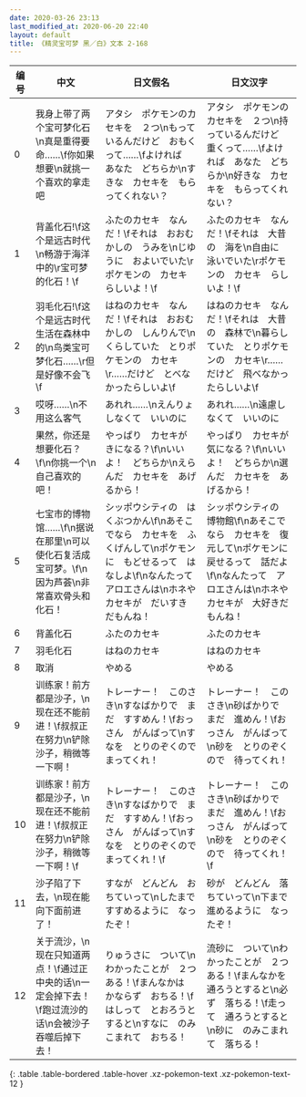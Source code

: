 ```yaml
---
date: 2020-03-26 23:13
last_modified_at: 2020-06-20 22:40
layout: default
title: 《精灵宝可梦 黑／白》文本 2-168
---
```

| 编号 | 中文 | 日文假名 | 日文汉字 |
| ---- | ---- | ---- | --- |
| 0 | 我身上带了两个宝可梦化石\n真是重得要命……\f你如果想要\n就挑一个喜欢的拿走吧 | アタシ　ポケモンのカセキを　２つ\nもっているんだけど　おもくって……\fよければ　あなた　どちらか\nすきな　カセキを　もらってくれない？ | アタシ　ポケモンのカセキを　２つ\n持っているんだけど　重くって……\fよければ　あなた　どちらか\n好きな　カセキを　もらってくれない？ |
| 1 | 背盖化石!\f这个是远古时代\n畅游于海洋中的\r宝可梦的化石！\f | ふたのカセキ　なんだ！\fそれは　おおむかしの　うみを\nじゆうに　およいでいた\rポケモンの　カセキ　らしいよ！\f | ふたのカセキ　なんだ！\fそれは　大昔の　海を\n自由に　泳いでいた\rポケモンの　カセキ　らしいよ！\f |
| 2 | 羽毛化石!\f这个是远古时代生活在森林中的\n鸟类宝可梦化石……\r但是好像不会飞\f | はねのカセキ　なんだ！\fそれは　おおむかしの　しんりんで\nくらしていた　とりポケモンの　カセキ\r……だけど　とべなかったらしいよ\f | はねのカセキ　なんだ！\fそれは　大昔の　森林で\n暮らしていた　とりポケモンの　カセキ\r……だけど　飛べなかったらしいよ\f |
| 3 | 哎呀……\n不用这么客气 | あれれ……\nえんりょ　しなくて　いいのに | あれれ……\n遠慮しなくて　いいのに |
| 4 | 果然，你还是想要化石？\f\n你挑一个\n自己喜欢的吧！ | やっぱり　カセキが　きになる？\f\nいいよ！　どちらか\nえらんだ　カセキを　あげるから！ | やっぱり　カセキが　気になる？\f\nいいよ！　どちらか\n選んだ　カセキを　あげるから！ |
| 5 | 七宝市的博物馆……\f\n据说在那里\n可以使化石复活成宝可梦。\f\n因为芦荟\n非常喜欢骨头和化石！ | シッポウシティの　はくぶつかん\f\nあそこでなら　カセキを　ふくげんして\nポケモンに　もどせるって　はなしよ\f\nなんたって　アロエさんは\nホネや　カセキが　だいすき　だもんね！ | シッポウシティの　博物館\f\nあそこでなら　カセキを　復元して\nポケモンに　戻せるって　話だよ\f\nなんたって　アロエさんは\nホネや　カセキが　大好きだもんね！ |
| 6 | 背盖化石 | ふたのカセキ | ふたのカセキ |
| 7 | 羽毛化石 | はねのカセキ | はねのカセキ |
| 8 | 取消 | やめる | やめる |
| 9 | 训练家！前方都是沙子，\n现在还不能前进！\f叔叔正在努力\n铲除沙子，稍微等一下啊！ | トレーナー！　このさき\nすなばかりで　まだ　すすめん！\fおっさん　がんばって\nすなを　とりのぞくので　まってくれ！ | トレーナー！　このさき\n砂ばかりで　まだ　進めん！\fおっさん　がんばって\n砂を　とりのぞくので　待ってくれ！ |
| 10 | 训练家！前方都是沙子，\n现在还不能前进！\f叔叔正在努力\n铲除沙子，稍微等一下啊！\f | トレーナー！　このさき\nすなばかりで　まだ　すすめん！\fおっさん　がんばって\nすなを　とりのぞくので　まってくれ！\f | トレーナー！　このさき\n砂ばかりで　まだ　進めん！\fおっさん　がんばって\n砂を　とりのぞくので　待ってくれ！\f |
| 11 | 沙子陷了下去，\n现在能向下面前进了！ | すなが　どんどん　おちていって\nしたまで　すすめるように　なったぞ！ | 砂が　どんどん　落ちていって\n下まで　進めるように　なったぞ！ |
| 12 | 关于流沙，\n现在只知道两点！\f通过正中央的话\n一定会掉下去！\f跑过流沙的话\n会被沙子吞噬后掉下去！ | りゅうさに　ついて\nわかったことが　２つ　ある！\fまんなかは　かならず　おちる！\fはしって　とおろうとすると\nすなに　のみこまれて　おちる！ | 流砂に　ついて\nわかったことが　２つ　ある！\fまんなかを　通ろうとすると\n必ず　落ちる！\f走って　通ろうとすると\n砂に　のみこまれて　落ちる！ |
{: .table .table-bordered .table-hover .xz-pokemon-text .xz-pokemon-text-12 }
